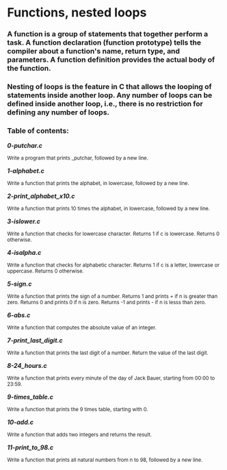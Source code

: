 # Functions, nested loops
### A function is a group of statements that together perform a task. A function declaration (function prototype) tells the compiler about a function's name, return type, and parameters. A function definition provides the actual body of the function.
### Nesting of loops is the feature in C that allows the looping of statements inside another loop. Any number of loops can be defined inside another loop, i.e., there is no restriction for defining any number of loops.
### Table of contents:
***0-putchar.c***

<sub>Write a program that prints _putchar, followed by a new line.</sub>

***1-alphabet.c***

<sub>Write a function that prints the alphabet, in lowercase, followed by a new line.</sub>

***2-print_alphabet_x10.c***

<sub>Write a function that prints 10 times the alphabet, in lowercase, followed by a new line.</sub>

***3-islower.c***

<sub>Write a function that checks for lowercase character. Returns 1 if c is lowercase. Returns 0 otherwise.</sub>

***4-isalpha.c***

<sub>Write a function that checks for alphabetic character. Returns 1 if c is a letter, lowercase or uppercase. Returns 0 otherwise.</sub>

***5-sign.c***

<sub>Write a function that prints the sign of a number. Returns 1 and prints + if n is greater than zero. Returns 0 and prints 0 if n is zero. Returns -1 and prints - if n is lesss than zero.</sub>

***6-abs.c***

<sub>Write a function that computes the absolute value of an integer.</sub>

***7-print_last_digit.c***

<sub>Write a function that prints the last digit of a number. Return the value of the last digit.</sub>

***8-24_hours.c***

<sub>Write a function that prints every minute of the day of Jack Bauer, starting from 00:00 to 23:59.</sub>

***9-times_table.c***

<sub>Write a function that prints the 9 times table, starting with 0.</sub>

***10-add.c***

<sub>Write a function that adds two integers and returns the result.</sub>

***11-print_to_98.c***

<sub>Write a function that prints all natural numbers from n to 98, followed by a new line.</sub>
